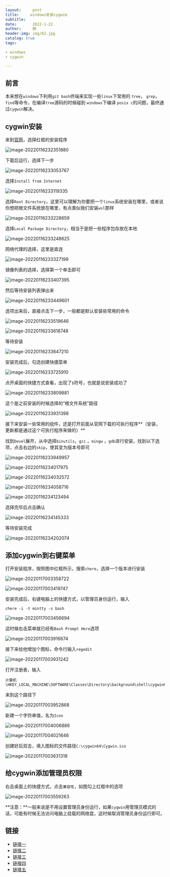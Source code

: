```yaml
---
layout:     post   				   
title:     windows安装cygwim		
subtitle:  
date:       2022-1-22	
author:     婷                               
header-img: img/62.jpg
catalog: true 						
tags:								

- windows
- cygwin

---
```






## 前言

本来想在`windows`下利用`git bash`终端来实现一些`linux`下常用的 `tree`， `grep`， `find`等命令，在编译`tree`源码的时候碰到 `windows`下编译 `posix c`的问题，最终通过`cygwin`解决。





## cygwin安装

来到[官网](http://www.cygwin.com/)，选择红框的安装程序

![image-20220116232351880](https://gitee.com/copyright1999/image-typora-markdown/raw/master/windows%E5%AE%89%E8%A3%85cygwin/image-20220116232351880.png)



下载后运行，选择下一步

![image-20220116233053767](https://gitee.com/copyright1999/image-typora-markdown/raw/master/windows%E5%AE%89%E8%A3%85cygwin/image-20220116233053767.png)





选择`Install from Internet`

![image-20220116233119335](https://gitee.com/copyright1999/image-typora-markdown/raw/master/windows%E5%AE%89%E8%A3%85cygwin/image-20220116233119335.png)

 

选择`Root Directory`，这里可以理解为你要把一个`linux`系统安装在哪里，或者说你想把根文件系统放在哪里，有点类似我们安装`wsl`那样

![image-20220116233228659](https://gitee.com/copyright1999/image-typora-markdown/raw/master/windows%E5%AE%89%E8%A3%85cygwin/image-20220116233228659.png)



选择`Local Package Directory`，相当于是把一些程序包存放在本地

![image-20220116233248625](https://gitee.com/copyright1999/image-typora-markdown/raw/master/windows%E5%AE%89%E8%A3%85cygwin/image-20220116233248625.png)



网络代理的选择，这里是直连

![image-20220116233327199](https://gitee.com/copyright1999/image-typora-markdown/raw/master/windows%E5%AE%89%E8%A3%85cygwin/image-20220116233327199.png)



镜像列表的选择，选择第一个单击即可

![image-20220116233407395](https://gitee.com/copyright1999/image-typora-markdown/raw/master/windows%E5%AE%89%E8%A3%85cygwin/image-20220116233407395.png)



然后等待安装列表弹出来

![image-20220116233449601](https://gitee.com/copyright1999/image-typora-markdown/raw/master/windows%E5%AE%89%E8%A3%85cygwin/image-20220116233449601.png)



选项出来后，直接点击下一步，一般都是默认安装些常用的命令

![image-20220116233519646](https://gitee.com/copyright1999/image-typora-markdown/raw/master/windows%E5%AE%89%E8%A3%85cygwin/image-20220116233519646.png)



![image-20220116233618748](https://gitee.com/copyright1999/image-typora-markdown/raw/master/windows%E5%AE%89%E8%A3%85cygwin/image-20220116233618748.png)



等待安装

![image-20220116233647210](https://gitee.com/copyright1999/image-typora-markdown/raw/master/windows%E5%AE%89%E8%A3%85cygwin/image-20220116233647210.png)



安装完成后，勾选创建快捷菜单

![image-20220116233725910](https://gitee.com/copyright1999/image-typora-markdown/raw/master/windows%E5%AE%89%E8%A3%85cygwin/image-20220116233725910.png)

点开桌面的快捷方式查看，出现了`$`符号，也就是说安装成功了

![image-20220116233809881](https://gitee.com/copyright1999/image-typora-markdown/raw/master/windows%E5%AE%89%E8%A3%85cygwin/image-20220116233809881.png)



这个是之前安装的时候选择的“根文件系统”路径

![image-20220116233931398](https://gitee.com/copyright1999/image-typora-markdown/raw/master/windows%E5%AE%89%E8%A3%85cygwin/image-20220116233931398.png)



 

接下来安装一些常用的组件，还是打开前面从官网下载的可执行程序**（安装，更新都是通过这个可执行程序来做的）**

 

找到`Devel`展开，从中选择`binutils`，`gcc` ，`mingw` ，`gdb`进行安装，找到以下选项，点击右边的`skip`，使其变为版本号即可

![image-20220116233949957](https://gitee.com/copyright1999/image-typora-markdown/raw/master/windows%E5%AE%89%E8%A3%85cygwin/image-20220116233949957.png)



![image-20220116234017975](https://gitee.com/copyright1999/image-typora-markdown/raw/master/windows%E5%AE%89%E8%A3%85cygwin/image-20220116234017975.png)



![image-20220116234032572](https://gitee.com/copyright1999/image-typora-markdown/raw/master/windows%E5%AE%89%E8%A3%85cygwin/image-20220116234032572.png)

 

![image-20220116234058716](https://gitee.com/copyright1999/image-typora-markdown/raw/master/windows%E5%AE%89%E8%A3%85cygwin/image-20220116234058716.png)





![image-20220116234123494](https://gitee.com/copyright1999/image-typora-markdown/raw/master/windows%E5%AE%89%E8%A3%85cygwin/image-20220116234123494.png)

 

  

选择完毕后点击确认

![image-20220116234145333](https://gitee.com/copyright1999/image-typora-markdown/raw/master/windows%E5%AE%89%E8%A3%85cygwin/image-20220116234145333.png)



等待安装完成

![image-20220116234202074](https://gitee.com/copyright1999/image-typora-markdown/raw/master/windows%E5%AE%89%E8%A3%85cygwin/image-20220116234202074.png)





 

## 添加cygwin到右键菜单

打开安装程序，按照图中红框所示，搜索`chere`，选择一个版本进行安装



![image-20220117003358722](https://gitee.com/copyright1999/image-typora-markdown/raw/master/windows%E5%AE%89%E8%A3%85cygwin/image-20220117003358722.png)



![image-20220117003419747](https://gitee.com/copyright1999/image-typora-markdown/raw/master/windows%E5%AE%89%E8%A3%85cygwin/image-20220117003419747.png)

 

 

安装完成后，右键电脑上的快捷方式，以管理员身份运行，输入

```
chere -i -t mintty -s bash
```

 

![image-20220117003456694](https://gitee.com/copyright1999/image-typora-markdown/raw/master/windows%E5%AE%89%E8%A3%85cygwin/image-20220117003456694.png)



这时候右击菜单就已经有`Bash Prompt Here`选项

![image-20220117003916674](https://gitee.com/copyright1999/image-typora-markdown/raw/master/windows%E5%AE%89%E8%A3%85cygwin/image-20220117003916674.png)

 

接下来给他增加个图标，命令行输入`regedit`

![image-20220117003931242](https://gitee.com/copyright1999/image-typora-markdown/raw/master/windows%E5%AE%89%E8%A3%85cygwin/image-20220117003931242.png)



 

打开注册表，输入

```
计算机\HKEY_LOCAL_MACHINE\SOFTWARE\Classes\Directory\background\shell\cygwin64_bash
```

来到这个路径下



![image-20220117003952868](https://gitee.com/copyright1999/image-typora-markdown/raw/master/windows%E5%AE%89%E8%A3%85cygwin/image-20220117003952868.png)







 

 

新建一个字符串值，名为`Icon`

![image-20220117004006886](https://gitee.com/copyright1999/image-typora-markdown/raw/master/windows%E5%AE%89%E8%A3%85cygwin/image-20220117004006886.png)



![image-20220117004021646](https://gitee.com/copyright1999/image-typora-markdown/raw/master/windows%E5%AE%89%E8%A3%85cygwin/image-20220117004021646.png)



创建好后双击，填入图标的文件路径`C:\cygwin64\Cygwin.ico`

![image-20220117003631318](https://gitee.com/copyright1999/image-typora-markdown/raw/master/windows%E5%AE%89%E8%A3%85cygwin/image-20220117003631318.png)





 

## 给cygwin添加管理员权限

右击桌面上的快捷方式，点击`兼容性`，如图勾上红框中的选项

![image-20220117003559263](https://gitee.com/copyright1999/image-typora-markdown/raw/master/windows%E5%AE%89%E8%A3%85cygwin/image-20220117003559263.png)



**注意：**一般来说是不用设置管理员身份运行，如果`cygwin`用管理员模式的话，可能有时候无法访问电脑上挂载的网络盘，这时候取消管理员身份运行即可。





## 链接

- [链接一](https://blog.csdn.net/u010356768/article/details/90756742)
- [链接二](https://blog.csdn.net/zuijinhaoma8/article/details/39993435?spm=1001.2014.3001.5501)
- [链接三](https://jingyan.baidu.com/article/6b97984d83dfe51ca2b0bf0e.html)
- [链接四](https://blog.csdn.net/yuisyu/article/details/81293333)
- [链接五](https://www.cnblogs.com/schips/p/10743529.html)











 









